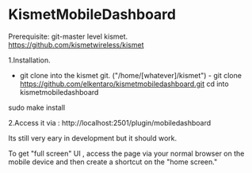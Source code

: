 # KismetMobileDashboard



Prerequisite: git-master level kismet. https://github.com/kismetwireless/kismet

1.Installation.

 - git clone into the kismet git. ("/home/[whatever]/kismet") 
                    - git clone https://github.com/elkentaro/kismetmobiledashboard.git
cd into kismetmobiledashboard

sudo make install

2.Access it via : http://localhost:2501/plugin/mobiledashboard

Its still very eary in development but it should work.

To get "full screen" UI , access the page via your normal browser on the mobile device and then create a shortcut on the "home screen."
